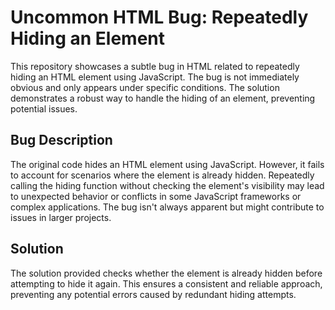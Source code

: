 # Uncommon HTML Bug: Repeatedly Hiding an Element

This repository showcases a subtle bug in HTML related to repeatedly hiding an HTML element using JavaScript. The bug is not immediately obvious and only appears under specific conditions.  The solution demonstrates a robust way to handle the hiding of an element, preventing potential issues.

## Bug Description

The original code hides an HTML element using JavaScript. However, it fails to account for scenarios where the element is already hidden. Repeatedly calling the hiding function without checking the element's visibility may lead to unexpected behavior or conflicts in some JavaScript frameworks or complex applications.  The bug isn't always apparent but might contribute to issues in larger projects.

## Solution

The solution provided checks whether the element is already hidden before attempting to hide it again. This ensures a consistent and reliable approach, preventing any potential errors caused by redundant hiding attempts.